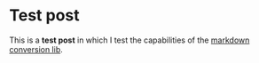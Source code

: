 # Test post

This is a **test post** in which I test the capabilities of the [markdown conversion lib](https://crates.io/crates/markdown/1.0.0-alpha.16).
